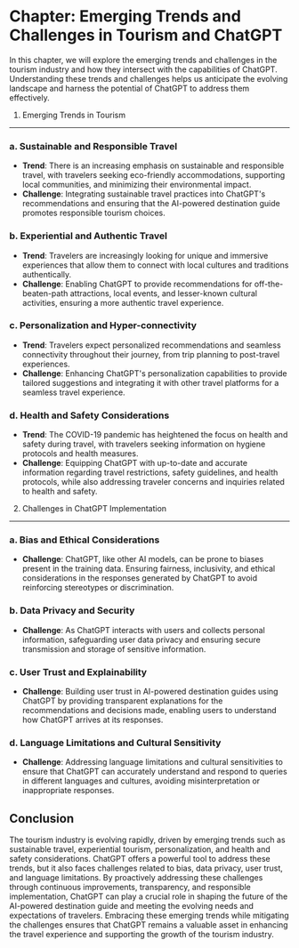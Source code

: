 Chapter: Emerging Trends and Challenges in Tourism and ChatGPT
==============================================================

In this chapter, we will explore the emerging trends and challenges in the tourism industry and how they intersect with the capabilities of ChatGPT. Understanding these trends and challenges helps us anticipate the evolving landscape and harness the potential of ChatGPT to address them effectively.

1. Emerging Trends in Tourism
-----------------------------

### a. Sustainable and Responsible Travel

* **Trend**: There is an increasing emphasis on sustainable and responsible travel, with travelers seeking eco-friendly accommodations, supporting local communities, and minimizing their environmental impact.
* **Challenge**: Integrating sustainable travel practices into ChatGPT's recommendations and ensuring that the AI-powered destination guide promotes responsible tourism choices.

### b. Experiential and Authentic Travel

* **Trend**: Travelers are increasingly looking for unique and immersive experiences that allow them to connect with local cultures and traditions authentically.
* **Challenge**: Enabling ChatGPT to provide recommendations for off-the-beaten-path attractions, local events, and lesser-known cultural activities, ensuring a more authentic travel experience.

### c. Personalization and Hyper-connectivity

* **Trend**: Travelers expect personalized recommendations and seamless connectivity throughout their journey, from trip planning to post-travel experiences.
* **Challenge**: Enhancing ChatGPT's personalization capabilities to provide tailored suggestions and integrating it with other travel platforms for a seamless travel experience.

### d. Health and Safety Considerations

* **Trend**: The COVID-19 pandemic has heightened the focus on health and safety during travel, with travelers seeking information on hygiene protocols and health measures.
* **Challenge**: Equipping ChatGPT with up-to-date and accurate information regarding travel restrictions, safety guidelines, and health protocols, while also addressing traveler concerns and inquiries related to health and safety.

2. Challenges in ChatGPT Implementation
---------------------------------------

### a. Bias and Ethical Considerations

* **Challenge**: ChatGPT, like other AI models, can be prone to biases present in the training data. Ensuring fairness, inclusivity, and ethical considerations in the responses generated by ChatGPT to avoid reinforcing stereotypes or discrimination.

### b. Data Privacy and Security

* **Challenge**: As ChatGPT interacts with users and collects personal information, safeguarding user data privacy and ensuring secure transmission and storage of sensitive information.

### c. User Trust and Explainability

* **Challenge**: Building user trust in AI-powered destination guides using ChatGPT by providing transparent explanations for the recommendations and decisions made, enabling users to understand how ChatGPT arrives at its responses.

### d. Language Limitations and Cultural Sensitivity

* **Challenge**: Addressing language limitations and cultural sensitivities to ensure that ChatGPT can accurately understand and respond to queries in different languages and cultures, avoiding misinterpretation or inappropriate responses.

Conclusion
----------

The tourism industry is evolving rapidly, driven by emerging trends such as sustainable travel, experiential tourism, personalization, and health and safety considerations. ChatGPT offers a powerful tool to address these trends, but it also faces challenges related to bias, data privacy, user trust, and language limitations. By proactively addressing these challenges through continuous improvements, transparency, and responsible implementation, ChatGPT can play a crucial role in shaping the future of the AI-powered destination guide and meeting the evolving needs and expectations of travelers. Embracing these emerging trends while mitigating the challenges ensures that ChatGPT remains a valuable asset in enhancing the travel experience and supporting the growth of the tourism industry.
